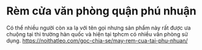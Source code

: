 # Rèm cửa văn phòng quận phú nhuận

Có thể nhiều người còn xa lạ với tên gọi nhưng sản phẩm này rất được ưa chuộng tại thi trường hàn quốc và hiện tại tphcm có nhiều văn phòng sử dụng.    https://noithatleo.com/goc-chia-se/may-rem-cua-tai-phu-nhuan/
